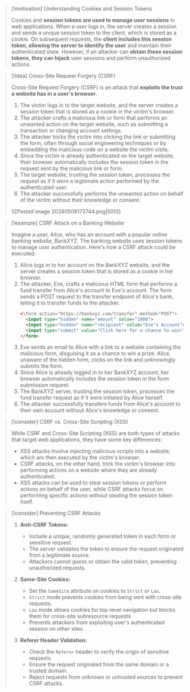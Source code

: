 > [!motivation] Understanding Cookies and Session Tokens
> 
> Cookies and **session tokens are used to manage user sessions** in web applications. When a user logs in, the server creates a session and sends a unique session token to the client, which is stored as a cookie. On subsequent requests, the **client includes this session token, allowing the server to identify the user** and maintain their authenticated state. However, if an attacker can **obtain these session tokens, they can hijack** user sessions and perform unauthorized actions.

> [!idea] Cross-Site Request Forgery (CSRF)
> 
> Cross-Site Request Forgery (CSRF) is an attack that **exploits the trust a website has in a user's browser**. 
> 
> 1. The victim logs in to the target website, and the server creates a session token that is stored as a cookie in the victim's browser.
> 2. The attacker crafts a malicious link or form that performs an unwanted action on the target website, such as submitting a transaction or changing account settings.
> 3. The attacker tricks the victim into clicking the link or submitting the form, often through social engineering techniques or by embedding the malicious code on a website the victim visits.
> 4. Since the victim is already authenticated on the target website, their browser automatically includes the session token in the request sent by the malicious link or form.
> 5. The target website, trusting the session token, processes the request as if it were a legitimate action performed by the authenticated user.
> 6. The attacker successfully performs the unwanted action on behalf of the victim without their knowledge or consent.
> 
> ![[Pasted image 20240508173744.png|500]]

> [!example] CSRF Attack on a Banking Website
> 
> Imagine a user, Alice, who has an account with a popular online banking website, BankXYZ. The banking website uses session tokens to manage user authentication. Here's how a CSRF attack could be executed:
> 
> 1. Alice logs in to her account on the BankXYZ website, and the server creates a session token that is stored as a cookie in her browser.
> 2. The attacker, Eve, crafts a malicious HTML form that performs a fund transfer from Alice's account to Eve's account. The form sends a POST request to the transfer endpoint of Alice's bank, telling it to transfer funds to the attacker.
>    ```html
>    <\form action="https://bankxyz.com/transfer" method="POST">
>      <input type="hidden" name="amount" value="1000">
>      <input type="hidden" name="recipient" value="Eve's Account">
>      <input type="submit" value="Click here for a chance to win!">
>    </form>
>    ```
> 3. Eve sends an email to Alice with a link to a website containing the malicious form, disguising it as a chance to win a prize. Alice, unaware of the hidden form, clicks on the link and unknowingly submits the form.
> 4. Since Alice is already logged in to her BankXYZ account, her browser automatically includes the session token in the form submission request.
> 5. The BankXYZ server, trusting the session token, processes the fund transfer request as if it were initiated by Alice herself.
> 6. The attacker successfully transfers funds from Alice's account to their own account without Alice's knowledge or consent.
> 


> [!consider] CSRF vs. Cross-Site Scripting (XSS)
> 
> While CSRF and Cross-Site Scripting (XSS) are both types of attacks that target web applications, they have some key differences:
> 
> - XSS attacks involve injecting malicious scripts into a website, which are then executed by the victim's browser. 
> - CSRF attacks, on the other hand, trick the victim's browser into performing actions on a website where they are already authenticated.
> - XSS attacks can be used to steal session tokens or perform actions on behalf of the user, while CSRF attacks focus on performing specific actions without stealing the session token itself.


> [!consider] Preventing CSRF Attacks
> 1. **Anti-CSRF Tokens:** 
>    - Include a unique, randomly generated token in each form or sensitive request.
>    - The server validates the token to ensure the request originated from a legitimate source.
>    - Attackers cannot guess or obtain the valid token, preventing unauthorized requests.
> 
> 2. **Same-Site Cookies:**
>    - Set the `SameSite` attribute on cookies to `Strict` or `Lax`.
>    - `Strict` mode prevents cookies from being sent with cross-site requests.
>    - `Lax` mode allows cookies for top-level navigation but blocks them for cross-site subresource requests.
>    - Prevents attackers from exploiting user's authenticated session on other sites.
> 
> 3. **Referer Header Validation:**
>    - Check the `Referer` header to verify the origin of sensitive requests.
>    - Ensure the request originated from the same domain or a trusted domain.
>    - Reject requests from unknown or untrusted sources to prevent CSRF attacks.
